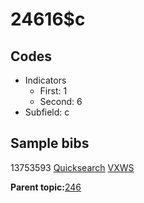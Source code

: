 # 24616$c

## Codes

-   Indicators
    -   First: 1
    -   Second: 6
-   Subfield: c

## Sample bibs

13753593 [Quicksearch](https://search.library.yale.edu/catalog/13753593) [VXWS](http://prodorbis.library.yale.edu:7014/vxws/GetHoldingsService?bibId=13753593)

**Parent topic:**[246](../../tags/246/246.md)

